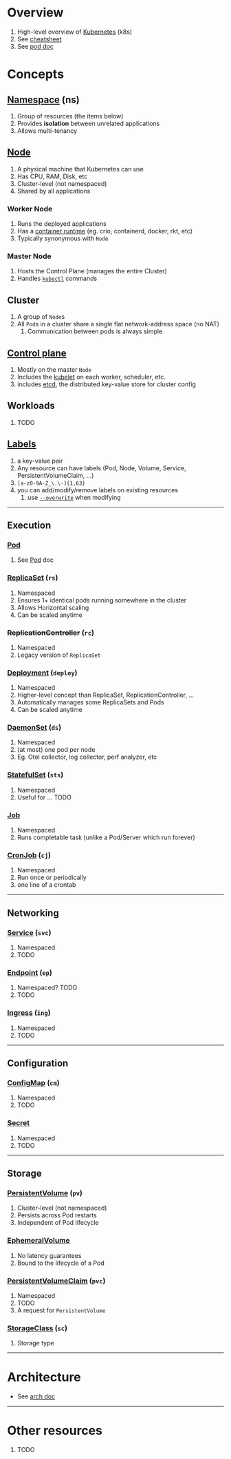 # Overview
1. High-level overview of [Kubernetes](https://kubernetes.io/) (k8s)
1. See [cheatsheet](./cheatsheet.k8s.md)
1. See [pod doc](./kubernetes.pods.md)


# Concepts

## [Namespace](https://kubernetes.io/docs/concepts/overview/working-with-objects/namespaces/) (ns)
1. Group of resources (the items below)
1. Provides **isolation** between unrelated applications
1. Allows multi-tenancy


## [Node](https://kubernetes.io/docs/concepts/architecture/nodes/)
1. A physical machine that Kubernetes can use
1. Has CPU, RAM, Disk, etc
1. Cluster-level (not namespaced)
1. Shared by all applications


### Worker Node
1. Runs the deployed applications
1. Has a [container runtime](https://kubernetes.io/docs/setup/production-environment/container-runtimes/) (eg. crio, containerd, docker, rkt, etc)
1. Typically synonymous with `Node`


### Master Node
1. Hosts the Control Plane (manages the entire Cluster)
1. Handles [`kubectl`](https://kubernetes.io/docs/reference/kubectl/) commands


## Cluster
1. A group of `Node`s
1. All `Pod`s in a cluster share a single flat network-address space (no NAT)
    1. Communication between pods is always simple


## [Control plane](https://kubernetes.io/docs/concepts/overview/components/#control-plane-components)
1. Mostly on the master `Node`
1. Includes the [kubelet](https://kubernetes.io/docs/reference/command-line-tools-reference/kubelet/) on each worker, scheduler, etc.
1. includes [etcd](https://etcd.io/), the distributed key-value store for cluster config


## Workloads
1. TODO


## [Labels](https://kubernetes.io/docs/concepts/overview/working-with-objects/labels/)
1. a key-value pair
1. Any resource can have labels (Pod, Node, Volume, Service, PersistentVolumeClaim, ...)
1. `[a-z0-9A-Z_\.\-]{1,63}`
1. you can add/modify/remove labels on existing resources
    1. use [`--overwrite`](TODO) when modifying


--------
## Execution

### [Pod](./kubernetes.pods.md)
1. See [Pod](./kubernetes.pods.md) doc


### [ReplicaSet](https://kubernetes.io/docs/concepts/workloads/controllers/replicaset/) (`rs`)
1. Namespaced
1. Ensures 1+ identical pods running somewhere in the cluster
1. Allows Horizontal scaling
1. Can be scaled anytime


### ~~ReplicationController~~ (`rc`)
1. Namespaced
1. Legacy version of `ReplicaSet`


### [Deployment](https://kubernetes.io/docs/concepts/workloads/controllers/deployment/) (`deploy`)
1. Namespaced
1. Higher-level concept than ReplicaSet, ReplicationController, ...
1. Automatically manages some ReplicaSets and Pods
1. Can be scaled anytime


### [DaemonSet](https://kubernetes.io/docs/concepts/workloads/controllers/daemonset/) (`ds`)
1. Namespaced
1. (at most) one pod per node
1. Eg. Otel collector, log collector, perf analyzer, etc


### [StatefulSet](https://kubernetes.io/docs/concepts/workloads/controllers/replicaset/) (`sts`)
1. Namespaced
1. Useful for ... TODO


### [Job](https://kubernetes.io/docs/concepts/workloads/controllers/job/)
1. Namespaced
1. Runs completable task (unlike a Pod/Server which run forever)


### [CronJob](https://kubernetes.io/docs/concepts/workloads/controllers/cron-jobs/) (`cj`)
1. Namespaced
1. Run once or periodically
1. one line of a crontab


--------
## Networking
### [Service](TODO) (`svc`)
1. Namespaced
1. TODO


### [Endpoint](TODO) (`ep`)
1. Namespaced?  TODO
1. TODO


### [Ingress](TODO) (`ing`)
1. Namespaced
1. TODO


--------
## Configuration

### [ConfigMap](TODO) (`cm`)
1. Namespaced
1. TODO

### [Secret](TODO)
1. Namespaced
1. TODO


--------
## Storage

### [PersistentVolume](https://kubernetes.io/docs/concepts/storage/persistent-volumes/) (`pv`)
1. Cluster-level (not namespaced)
1. Persists across Pod restarts
1. Independent of Pod lifecycle


### [EphemeralVolume](https://kubernetes.io/docs/concepts/storage/ephemeral-volumes/)
1. No latency guarantees
1. Bound to the lifecycle of a Pod



### [PersistentVolumeClaim](https://kubernetes.io/docs/concepts/storage/persistent-volumes/#lifecycle-of-a-volume-and-claim) (`pvc`)
1. Namespaced
1. TODO
1. A request for `PersistentVolume`


### [StorageClass](https://kubernetes.io/docs/concepts/storage/storage-classes/) (`sc`)
1. Storage type


--------
# Architecture
- See [arch doc](./kubernetes.arch.md)


--------



# Other resources
1. TODO
